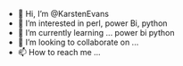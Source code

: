 - 👋 Hi, I’m @KarstenEvans
- 👀 I’m interested in perl, power Bi, python
- 🌱 I’m currently learning ... power bi python
- 💞️ I’m looking to collaborate on ...
- 📫 How to reach me ...

<!---
KarstenEvans/KarstenEvans is a ✨ special ✨ repository because its `README.md` (this file) appears on your GitHub profile.
You can click the Preview link to take a look at your changes.
--->
